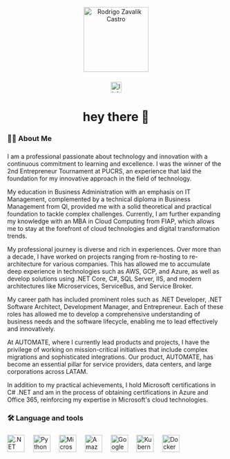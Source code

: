 <div align="center">
  <img height="150" alt="Rodrigo Zavalik Castro" src="[https://camo.githubusercontent.com/62da68eb62b1e5f175f7d1f0191dd89a653d7908feb22d37d4a0ab07365d6791/68747470733a2f2f6d656469612e67697068792e636f6d2f6d656469612f4d3967624264396e6244724f5475314d71782f67697068792e676966](https://gravatar.com/avatar/52a8dbdfde0f42974c4403734fac5d68?size=256&cache=1720632158323)"  />
</div>

###

<div align="center">
  <img src="https://www.linkedin.com/in/zavalik/" height="25" alt="linkedin logo"  />
</div>

###

<h1 align="center">hey there 👋</h1>

###

<h3 align="left">👩‍💻  About Me</h3>

###

<p align="left">
I am a professional passionate about technology and innovation with a continuous commitment to learning and excellence. I was the winner of the 2nd Entrepreneur Tournament at PUCRS, an experience that laid the foundation for my innovative approach in the field of technology.
</p>
<p align="left">
My education in Business Administration with an emphasis on IT Management, complemented by a technical diploma in Business Management from QI, provided me with a solid theoretical and practical foundation to tackle complex challenges. Currently, I am further expanding my knowledge with an MBA in Cloud Computing from FIAP, which allows me to stay at the forefront of cloud technologies and digital transformation trends.
</p>
<p align="left">
My professional journey is diverse and rich in experiences. Over more than a decade, I have worked on projects ranging from re-hosting to re-architecture for various companies. This has allowed me to accumulate deep experience in technologies such as AWS, GCP, and Azure, as well as develop solutions using .NET Core, C#, SQL Server, IIS, and modern architectures like Microservices, ServiceBus, and Service Broker.
</p>
<p align="left">
My career path has included prominent roles such as .NET Developer, .NET Software Architect, Development Manager, and Entrepreneur. Each of these roles has allowed me to develop a comprehensive understanding of business needs and the software lifecycle, enabling me to lead effectively and innovatively.
</p>
<p align="left">
At AUTOMATE, where I currently lead products and projects, I have the privilege of working on mission-critical initiatives that include complex migrations and sophisticated integrations. Our product, AUTOMATE, has become an essential pillar for service providers, data centers, and large corporations across LATAM.
</p>
<p align="left">
In addition to my practical achievements, I hold Microsoft certifications in C# .NET and am in the process of obtaining certifications in Azure and Office 365, reinforcing my expertise in Microsoft's cloud technologies.
</p>

###

<h3 align="left">🛠 Language and tools</h3>

###

<div align="left">
  <img src="https://cdn.jsdelivr.net/gh/devicons/devicon/icons/dot-net/dot-net-plain-wordmark.svg" height="40" alt=".NET"  />
  <img width="12" />
  <img src="https://cdn.jsdelivr.net/gh/devicons/devicon@latest/icons/python/python-original.svg" height="40" alt="Python"  />
  <img width="12" />
  <img src="https://cdn.jsdelivr.net/gh/devicons/devicon@latest/icons/azure/azure-original.svg" height="40" alt="Microsoft Azure"  />
  <img width="12" />
  <img src="https://cdn.jsdelivr.net/gh/devicons/devicon@latest/icons/amazonwebservices/amazonwebservices-original-wordmark.svg" height="40" alt="Amazon Web Service (AWS)"  />
  <img width="12" />
  <img src="https://cdn.jsdelivr.net/gh/devicons/devicon@latest/icons/googlecloud/googlecloud-original.svg" height="40" alt="Google Cloud"  />
  <img width="12" />
  <img src="https://cdn.jsdelivr.net/gh/devicons/devicon/icons/kubernetes/kubernetes-plain.svg" height="40" alt="Kubernetes"  />
  <img width="12" />
  <img src="https://cdn.jsdelivr.net/gh/devicons/devicon/icons/docker/docker-plain-wordmark.svg" height="40" alt="Docker"  />
</div>
